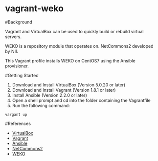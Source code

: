 vagrant-weko
======

#Background

Vagrant and VirtualBox can be used to quickly build or rebuild virtual servers.

WEKO is a repository module that operates on. NetCommons2 developed by NII. 

This Vagrant profile installs WEKO on CentOS7 using the Ansible provisioner.

#Getting Started

1. Download and Install VirtualBox (Version 5.0.20 or later)
2. Download and Install Vagrant (Version 1.8.1 or later)
3. Install Ansible (Version 2.2.0 or later)
4. Open a shell prompt and cd into the folder containing the Vagrantfile
5. Run the following command:

```
vargant up
```

#References
- [VirtualBox](https://www.virtualbox.org/)
- [Vagrant](https://www.vagrantup.com/)
- [Ansible](https://github.com/ansible/ansible)
- [NetCommons2](http://www.netcommons.org/)
- [WEKO](http://weko.at.nii.ac.jp/)
